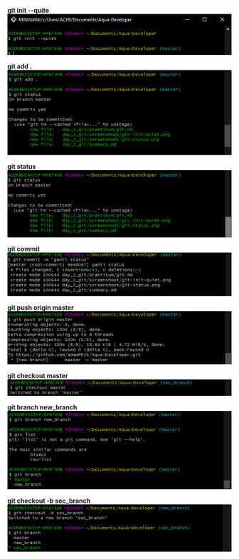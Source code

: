 **git init --quite**
![](../screenshoot/git-init-quiet.png)

**git add .**
![](../screenshoot/git-add.png)

**git status**
![](../screenshoot/git-status1.png)

**git commit**
![](../screenshoot/git-commit.png)

**git push origin master**
![](../screenshoot/git-push-org-master.png)

**git checkout master**
![](../screenshoot/git-chk-master.png)

**git branch new_branch**
![](../screenshoot/git-branch-newbrch.png)

**git checkout -b sec_branch**
![](../screenshoot/branch-sec_branch.png)